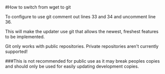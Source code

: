 #How to switch from wget to git

To configure to use git comment out lines 33 and 34 and uncomment line 36.

This will make the updater use git that allows the newest, freshest features to be implemented.

Git only works with public repositories. Private repositories aren't currently supported!

###This is not recommended for public use as it may break peoples copies and should only be used for easily updating development copies.

